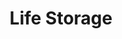 ---
title: "Life Storage"
url: /round-rock/life-storage-double-creek-drive-7/
shop: storage rental
---